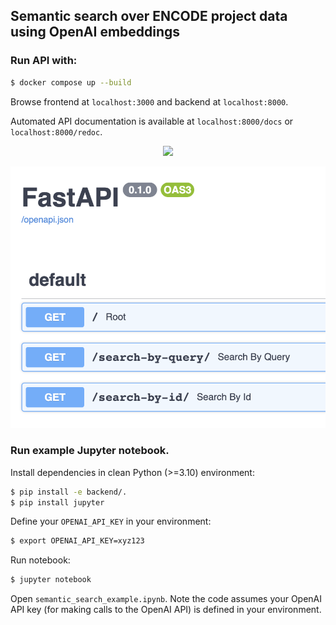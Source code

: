 ## Semantic search over ENCODE project data using OpenAI embeddings

### Run API with:

```bash
$ docker compose up --build
```

Browse frontend at `localhost:3000` and backend at `localhost:8000`.

Automated API documentation is available at `localhost:8000/docs` or `localhost:8000/redoc`.

<div align="center">
    <img width="300" src="/screenshots/api-doc-example.png">
</div>

![API doc example](/images/api-doc-example.png?raw=true)

### Run example Jupyter notebook.

Install dependencies in clean Python (>=3.10) environment:

```bash
$ pip install -e backend/.
$ pip install jupyter
```

Define your `OPENAI_API_KEY` in your environment:
```bash
$ export OPENAI_API_KEY=xyz123
```

Run notebook:

```bash
$ jupyter notebook
```

Open `semantic_search_example.ipynb`. Note the code assumes your OpenAI API key (for making calls to the OpenAI API) is defined in your environment.